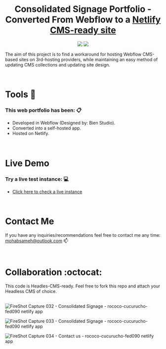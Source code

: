 <center><h1>Consolidated Signage Portfolio - Converted From Webflow to a <a href="https://github.com/netlify/netlify-cms">Netlify CMS-ready site<a></h1></center>
<p align="center">
  <img src="https://img.shields.io/badge/webflow-%234353FF.svg?&style=for-the-badge&logo=webflow&logoColor=white" /> <img src="https://img.shields.io/badge/netlify-%2300C7B7.svg?&style=for-the-badge&logo=netlify&logoColor=white" />
</p>

The aim of this project is to find a workaround for hosting Webflow CMS-based sites on 3rd-hosting providers, while maintaining an easy method of updating CMS collections and updating site design.

<br />
<h1 align='left'>Tools 🔨</h1>

### This web portfolio has been: 📋
- Developed in Webflow (Designed by: Bien Studio).
- Converted into a self-hosted app.
- Hosted on Netlify.

<br />
<h1 align='left'>Live Demo</h1>

### Try a live test instance: 💻
- [Click here to check a live instance](https://rococo-cucurucho-fed090.netlify.app/)


<br />
<h1 align='left'>Contact Me</h1>

If you have any inquiries/recommendations feel free to contact me any time: mohabsameh@outlook.com 📫

<br />
<h1 align='left'>Collaboration :octocat:</h1>
This code is Headles-CMS-ready. Feel free to fork this repo and attach your Headless CMS of choice.

<br />
<br />

![FireShot Capture 032 - Consolidated Signage - rococo-cucurucho-fed090 netlify app](https://user-images.githubusercontent.com/37941642/186969809-b89a87a1-e5aa-4046-b8ed-76f9a5ce614a.png)

![FireShot Capture 033 - Consolidated Signage - rococo-cucurucho-fed090 netlify app](https://user-images.githubusercontent.com/37941642/186969896-9cbdc5ec-e541-4bbb-ad3c-a1b944844de6.png)

![FireShot Capture 034 - Contact us - rococo-cucurucho-fed090 netlify app](https://user-images.githubusercontent.com/37941642/186969945-22027b5b-243d-497d-870c-d82043128008.png)
